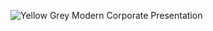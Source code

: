 ![Yellow Grey Modern Corporate Presentation](https://user-images.githubusercontent.com/114322129/223851191-8ab17754-e9be-40d4-ae20-239a1e09f0ec.png)
